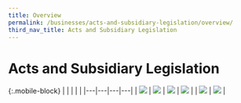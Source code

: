 ```yaml
---
title: Overview
permalink: /businesses/acts-and-subsidiary-legislation/overview/
third_nav_title: Acts and Subsidiary Legislation
---
```


# Acts and Subsidiary Legislation

{:.mobile-block}
|  |   |   |   |
|---|---|---|---|
| [![](/images/acts-and-legislation/acts1.jpg)](/businesses/acts-and-subsidiary-legislation/customs-act) | [![](/images/acts-and-legislation/acts2.jpg)](/businesses/acts-and-subsidiary-legislation/goods-and-services-tax) | [![](/images/acts-and-legislation/acts3.jpg)](/businesses/acts-and-subsidiary-legislation/regulation-of-imports-and-exports-act) |  [![](/images/acts-and-legislation/acts4.jpg)](/businesses/acts-and-subsidiary-legislation/free-trade-zones-act) |
| [![](/images/acts-and-legislation/acts5.jpg)](/businesses/acts-and-subsidiary-legislation/strategic-goods-control-act) | [![](/images/acts-and-legislation/acts6.jpg)](/businesses/acts-and-subsidiary-legislation/chemical-weapons-prohibition-act) |
